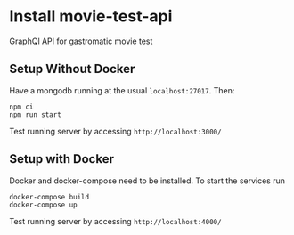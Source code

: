 # Install movie-test-api

GraphQl API for gastromatic movie test

## Setup Without Docker

Have a mongodb running at the usual `localhost:27017`. Then:

```
npm ci
npm run start
```

Test running server by accessing `http://localhost:3000/`

## Setup with Docker

Docker and docker-compose need to be installed. To start the services run

```
docker-compose build
docker-compose up
```

Test running server by accessing `http://localhost:4000/`
